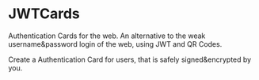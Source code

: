 JWTCards
========

Authentication Cards for the web.
An alternative to the weak username&password login of the web, 
using JWT and QR Codes.

Create a Authentication Card for users, that is safely signed&encrypted by you.